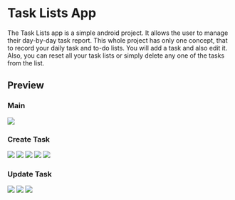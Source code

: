 # Task Lists App

The Task Lists app is a simple android project. It allows the user to manage their day-by-day task report. This whole project has only one concept, that to record your daily task and to-do lists. You will add a task and also edit it. Also, you can reset all your task lists or simply delete any one of the tasks from the list.

## Preview

### Main

![](/screenshots/main.png)

### Create Task

![](/screenshots/create-task.png)
![](/screenshots/create-task-select-date.png)
![](/screenshots/create-task-select-time.png)
![](/screenshots/create-task-add.png)
![](/screenshots/add-task.png)

### Update Task

![](/screenshots/update-task.png)
![](/screenshots/update-task-process.png)
![](/screenshots/update-result.png)
